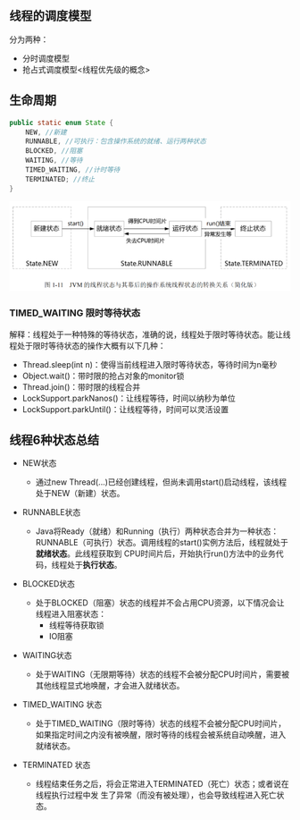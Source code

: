## 线程的调度模型

分为两种：

- 分时调度模型
- 抢占式调度模型<线程优先级的概念>

## 生命周期

```java
public static enum State {
    NEW, //新建
    RUNNABLE, //可执行：包含操作系统的就绪、运行两种状态
    BLOCKED, //阻塞
    WAITING, //等待
    TIMED_WAITING, //计时等待
    TERMINATED; //终止
}
```

![](images\image-20230226120857373.png)

### TIMED_WAITING 限时等待状态

解释：线程处于一种特殊的等待状态，准确的说，线程处于限时等待状态。能让线程处于限时等待状态的操作大概有以下几种：

- Thread.sleep(int n)：使得当前线程进入限时等待状态，等待时间为n毫秒
- Object.wait()：带时限的抢占对象的monitor锁
- Thread.join()：带时限的线程合并
- LockSupport.parkNanos()：让线程等待，时间以纳秒为单位
- LockSupport.parkUntil()：让线程等待，时间可以灵活设置

## 线程6种状态总结

- NEW状态
  - 通过new Thread(...)已经创建线程，但尚未调用start()启动线程，该线程处于NEW（新建）状态。
- RUNNABLE状态
  - Java将Ready（就绪）和Running（执行）两种状态合并为一种状态：RUNNABLE（可执行）状态。调用线程的start()实例方法后，线程就处于**就绪状态**。此线程获取到 CPU时间片后，开始执行run()方法中的业务代码，线程处于**执行状态**。

- BLOCKED状态
  - 处于BLOCKED（阻塞）状态的线程并不会占用CPU资源，以下情况会让线程进入阻塞状态：
    - 线程等待获取锁
    - IO阻塞
- WAITING状态
  - 处于WAITING（无限期等待）状态的线程不会被分配CPU时间片，需要被其他线程显式地唤醒，才会进入就绪状态。
- TIMED_WAITING 状态
  - 处于TIMED_WAITING（限时等待）状态的线程不会被分配CPU时间片，如果指定时间之内没有被唤醒，限时等待的线程会被系统自动唤醒，进入就绪状态。
- TERMINATED 状态 
  - 线程结束任务之后，将会正常进入TERMINATED（死亡）状态；或者说在线程执行过程中发 生了异常（而没有被处理），也会导致线程进入死亡状态。
